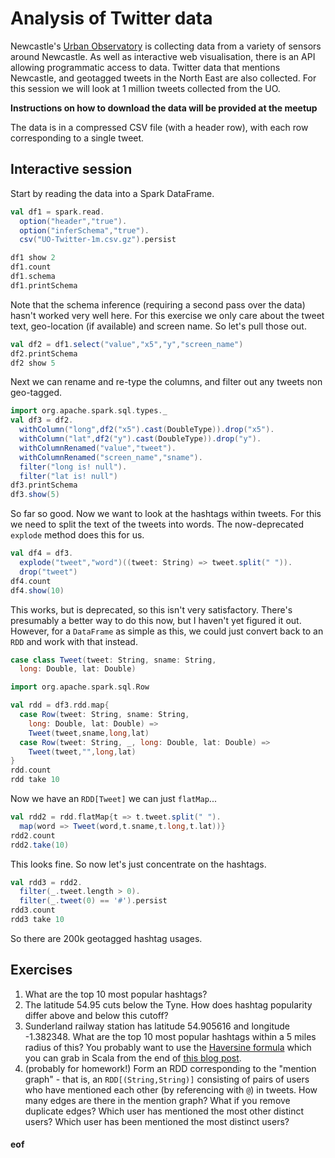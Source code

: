 # Analysis of Twitter data

Newcastle's [Urban Observatory](https://research.ncl.ac.uk/urbanobservatory/) is collecting data from a variety of sensors around Newcastle. As well as interactive web visualisation, there is an API allowing programmatic access to data. Twitter data that mentions Newcastle, and geotagged tweets in the North East are also collected. For this session we will look at 1 million tweets collected from the UO.

**Instructions on how to download the data will be provided at the meetup**

The data is in a compressed CSV file (with a header row), with each row corresponding to a single tweet.

## Interactive session

Start by reading the data into a Spark DataFrame.

```scala
val df1 = spark.read.
  option("header","true").
  option("inferSchema","true").
  csv("UO-Twitter-1m.csv.gz").persist

df1 show 2
df1.count
df1.schema
df1.printSchema
```
Note that the schema inference (requiring a second pass over the data) hasn't worked very well here. For this exercise we only care about the tweet text, geo-location (if available) and screen name. So let's pull those out.
```scala
val df2 = df1.select("value","x5","y","screen_name")
df2.printSchema
df2 show 5 
```
Next we can rename and re-type the columns, and filter out any tweets non geo-tagged.
```scala
import org.apache.spark.sql.types._
val df3 = df2.
  withColumn("long",df2("x5").cast(DoubleType)).drop("x5").
  withColumn("lat",df2("y").cast(DoubleType)).drop("y").
  withColumnRenamed("value","tweet").
  withColumnRenamed("screen_name","sname").
  filter("long is! null").
  filter("lat is! null")
df3.printSchema
df3.show(5)
```
So far so good. Now we want to look at the hashtags within tweets. For this we need to split the text of the tweets into words. The now-deprecated `explode` method does this for us.
```scala
val df4 = df3.
  explode("tweet","word")((tweet: String) => tweet.split(" ")).
  drop("tweet")
df4.count
df4.show(10)
```
This works, but is deprecated, so this isn't very satisfactory. There's presumably a better way to do this now, but I haven't yet figured it out. However, for a `DataFrame` as simple as this, we could just convert back to an `RDD` and work with that instead.
```scala
case class Tweet(tweet: String, sname: String,
  long: Double, lat: Double)

import org.apache.spark.sql.Row

val rdd = df3.rdd.map{
  case Row(tweet: String, sname: String,
    long: Double, lat: Double) =>
    Tweet(tweet,sname,long,lat)
  case Row(tweet: String, _, long: Double, lat: Double) =>
    Tweet(tweet,"",long,lat)
}
rdd.count
rdd take 10
```
Now we have an `RDD[Tweet]` we can just `flatMap`...
```scala
val rdd2 = rdd.flatMap{t => t.tweet.split(" ").
  map(word => Tweet(word,t.sname,t.long,t.lat))}
rdd2.count
rdd2.take(10)
```
This looks fine. So now let's just concentrate on the hashtags.
```scala
val rdd3 = rdd2.
  filter(_.tweet.length > 0).
  filter(_.tweet(0) == '#').persist
rdd3.count
rdd3 take 10
```
So there are 200k geotagged hashtag usages.

## Exercises

1. What are the top 10 most popular hashtags?
2. The latitude 54.95 cuts below the Tyne. How does hashtag popularity differ above and below this cutoff?
3. Sunderland railway station has latitude 54.905616 and longitude -1.382348. What are the top 10 most popular hashtags within a 5 miles radius of this? You probably want to use the [Haversine formula](https://en.wikipedia.org/wiki/Haversine_formula) which you can grab in Scala from the end of [this blog post](https://davidkeen.com/blog/2013/10/calculating-distance-with-scalas-foldleft/).
4. (probably for homework!) Form an RDD corresponding to the "mention graph" - that is, an `RDD[(String,String)]` consisting of pairs of users who have mentioned each other (by referencing with `@`) in tweets. How many edges are there in the mention graph? What if you remove duplicate edges? Which user has mentioned the most other distinct users? Which user has been mentioned the most distinct users?




#### eof



